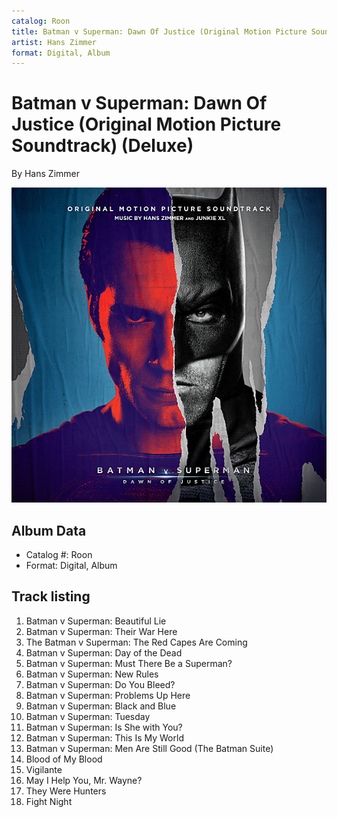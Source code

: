 ```yaml
---
catalog: Roon
title: Batman v Superman: Dawn Of Justice (Original Motion Picture Soundtrack) (Deluxe)
artist: Hans Zimmer
format: Digital, Album
---
```


# Batman v Superman: Dawn Of Justice (Original Motion Picture Soundtrack) (Deluxe)

By Hans Zimmer

![](../../assets/albumcovers/Hans_Zimmer-Batman_v_Superman-_Dawn_Of_Justice_Original_Motion_Picture_Soundtrack_Deluxe.png)

## Album Data

- Catalog #: Roon
- Format: Digital, Album


## Track listing


1. Batman v Superman: Beautiful Lie
2. Batman v Superman: Their War Here
3. The Batman v Superman: The Red Capes Are Coming
4. Batman v Superman: Day of the Dead
5. Batman v Superman: Must There Be a Superman?
6. Batman v Superman: New Rules
7. Batman v Superman: Do You Bleed?
8. Batman v Superman: Problems Up Here
9. Batman v Superman: Black and Blue
10. Batman v Superman: Tuesday
11. Batman v Superman: Is She with You?
12. Batman v Superman: This Is My World
13. Batman v Superman: Men Are Still Good (The Batman Suite)
14. Blood of My Blood
15. Vigilante
16. May I Help You, Mr. Wayne?
17. They Were Hunters
18. Fight Night

